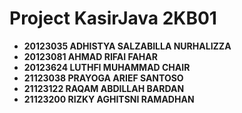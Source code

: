 # Project KasirJava 2KB01 

- **20123035 ADHISTYA SALZABILLA NURHALIZZA**
- **20123081 AHMAD RIFAI FAHAR**
- **20123624 LUTHFI MUHAMMAD CHAIR**  
- **21123038 PRAYOGA ARIEF SANTOSO** 
- **21123122 RAQAM ABDILLAH BARDAN**  
- **21123200 RIZKY AGHITSNI RAMADHAN**
